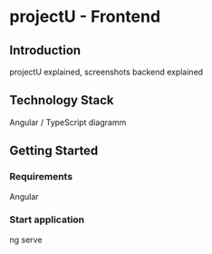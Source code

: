 # projectU - Frontend

## Introduction
projectU explained, screenshots
backend explained

## Technology Stack
Angular / TypeScript
diagramm


## Getting Started

### Requirements
Angular

### Start application
ng serve
